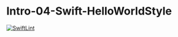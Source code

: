 # Intro-04-Swift-HelloWorldStyle
[![SwiftLint](https://github.com/ICS4U-Programming-AdrijanV/Intro-04-Swift-HelloWorldStyle/workflows/SwiftLint/badge.svg)](https://github.com/ICS4U-Programming-AdrijanV/Intro-04-Swift-HelloWorldStyle/actions)
